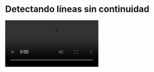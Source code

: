 # Detectando líneas sin continuidad

<video controls>
    <source src="https://digi21.blob.core.windows.net/videos-ayuda/desarrollo/39.%20Detectando%20lineas%20sin%20continuidad.mp4" type="video/mp4">
</video>

